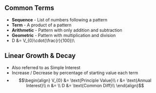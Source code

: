 ## Common Terms
- **Sequence** - List of numbers following a pattern
- **Term** - A product of a pattern
- **Arithmetic** - Pattern with only addition and subtraction
- **Geometric** - Pattern with multiplication and division
- D &= V_{0}\cdot(\frac{r}{100})\\
## Linear Growth & Decay
- Also referred to as Simple Interest
- Increase / Decrease by percentage of starting value each term
- $$\begin{align}
V_{0} &= \text{Principle Value}\\
r &= \text{Annual Interest}\\
n &= \\
D &= \text{Common Diff}\\ 
\end{align}$$
